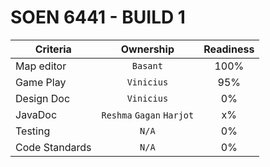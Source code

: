 # SOEN 6441 - BUILD 1
| Criteria      | Ownership     | Readiness     |
| ------------- |:-------------:|:-------------:|
| Map editor    | `Basant`      |100%|
| Game Play     | `Vinicius`    |95%|
| Design Doc    | `Vinicius`           |0%|
| JavaDoc       | `Reshma` `Gagan` `Harjot`|x%|
| Testing       | `N/A`           |0%|
| Code Standards| `N/A`           |0%|
